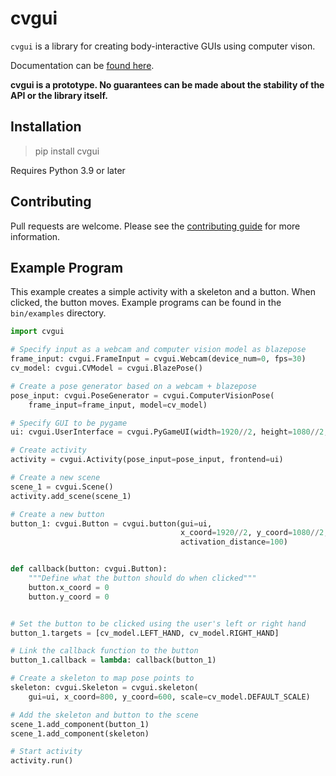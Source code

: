 # cvgui

`cvgui` is a library for creating body-interactive GUIs using computer
vison.

Documentation can be [found here](https://mitchellss.github.io/cvgui).


**cvgui is a prototype. No guarantees can
be made about the stability of the API or the library itself.**


## Installation

> pip install cvgui

Requires Python 3.9 or later

## Contributing

Pull requests are welcome. Please see the [contributing guide](CONTRIBUTING.md) for more information.

## Example Program

This example creates a simple activity with a skeleton and a button.
When clicked, the button moves. Example programs can be found in the
`bin/examples` directory.

```python
import cvgui

# Specify input as a webcam and computer vision model as blazepose
frame_input: cvgui.FrameInput = cvgui.Webcam(device_num=0, fps=30)
cv_model: cvgui.CVModel = cvgui.BlazePose()

# Create a pose generator based on a webcam + blazepose
pose_input: cvgui.PoseGenerator = cvgui.ComputerVisionPose(
    frame_input=frame_input, model=cv_model)

# Specify GUI to be pygame
ui: cvgui.UserInterface = cvgui.PyGameUI(width=1920//2, height=1080//2, fps=60)

# Create activity
activity = cvgui.Activity(pose_input=pose_input, frontend=ui)

# Create a new scene
scene_1 = cvgui.Scene()
activity.add_scene(scene_1)

# Create a new button
button_1: cvgui.Button = cvgui.button(gui=ui,
                                      x_coord=1920//2, y_coord=1080//2,
                                      activation_distance=100)


def callback(button: cvgui.Button):
    """Define what the button should do when clicked"""
    button.x_coord = 0
    button.y_coord = 0


# Set the button to be clicked using the user's left or right hand
button_1.targets = [cv_model.LEFT_HAND, cv_model.RIGHT_HAND]

# Link the callback function to the button
button_1.callback = lambda: callback(button_1)

# Create a skeleton to map pose points to
skeleton: cvgui.Skeleton = cvgui.skeleton(
    gui=ui, x_coord=800, y_coord=600, scale=cv_model.DEFAULT_SCALE)

# Add the skeleton and button to the scene
scene_1.add_component(button_1)
scene_1.add_component(skeleton)

# Start activity
activity.run()
```
